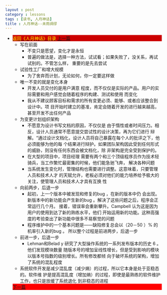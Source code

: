 ```yaml
---
layout : post
category : lessons
tags : [读书, 人月神话]
title : 人月神话--未雨绸缪
---
```


<div><ul>
	<li><div style="background-color:#cc0000;">
<a href="/lessons/2013/01/30/man-month-read00/" title="返回《人月神话》目录"><font color="#FFFF00" >返回《人月神话》目录</font></a>
<a href="/lessons/2013/04/21/man-month-read10/" title="上一篇">上一篇</a></div>
		<ul>
	<li><div>写在前面</div>
		<ul>
	<li><div>不变只是愿望，变化才是永恒</div></li>
	<li><div>普遍的做法是，选择一种方法，试试看；如果失败了，没关系，再试试别的。不管怎么样， 重要的是先去尝试</div></li></ul></li>
	<li><div>试验性工厂和增大规模</div>
		<ul>
	<li><div>为了舍弃而计划，无论如何，你一定要这样做</div></li></ul></li>
	<li><div>唯一不变的就是变化本身</div>
		<ul>
	<li><div>开发人员交付的是用户满意 程度，而不仅仅是实际的产品。用户的实际需要和用户感觉会随着程序的构建、测试和使用 而变化</div></li>
	<li><div>我从不建议顾客目标和需求的所有变更必须、能够、或者应该整合到设计中。项 目开始时建立的基准，肯定会随着开发的进行越来越高，甚至开发不出任何产品</div></li></ul></li>
	<li><div>为变更计划组织架构</div>
		<ul>
	<li><div>不愿意为设计书写文档的原因，不仅仅是 由于惰性或者时间压力。相反，设计人员通常不愿意提交尝试性的设计决策，再为它们进行 辩解。“通过设计文档化，设计人员将自己暴露在每个人的批评之下，他必须能够为他的每 个结果进行辩护。如果团队架构因此受到任何形式的威胁，则没有任何东西会被文档化，除 非架构是完全受到保护的。</div></li>
	<li><div>在大型的项目中，项目经理 需要有两个和三个顶级程序员作为技术轻骑兵，当工作繁忙最密集的时候，他们能急驰飞奔， 解决各种问题</div></li>
	<li><div>当系统发生变化时，管理结构也需要进行调整。这意味着，只要管理人员和技术人才 的天赋允许，老板必须对他们的能力培养给予极大的关注，使管理人员和技术人才具有互换 性</div></li></ul></li>
	<li><div>向前两步，后退一步</div>
		<ul>
	<li><div>起初，上一个版本中被发现和修复的bug ，在新的版本中仍 会出现。新版本中的新功能会产生新的bug 。解决了这些问题之后，程序会正常运行几个月。 接着，错误率会重新攀升。Campbell 认为这是因为用户的使用到达了新的熟练水平，他们 开始运用新的功能。这种高强度的考验查出了新功能中很多不易察觉的问题</div></li>
	<li><div>程序维护中的一个基本问题是——缺陷修复总会以（20－50 ）% 的机率引入新的bug 。 所以整个过程是前进两步，后退一步</div></li></ul></li>
	<li><div>前进一步，后退一步 </div>
		<ul>
	<li><div>Lehman和Belad y 研究了大型操作系统的一系列发布版本的历史 6 。他们发现模块数量 随版本号的增加呈线性增长，但是受到影响的模块以版本号指数的级别增长。所有修改都倾 向于破坏系统的架构，增加了系统的混乱程度</div></li></ul></li>
	<li><div>系统软件开发是减少混乱度（减少熵）的过程，所以它本身是处于亚稳态的。软件维 护是提高混乱度（增加熵）的过程，即使是最熟练的软件维护工作，也只是放缓了系统退化 到非稳态的进程</div></li></ul>
<div style="background-color:#ff0000;"><a href="/lessons/2013/04/21/man-month-read12/" title="下一篇">下一篇</a></div>
</li></ul></div>
